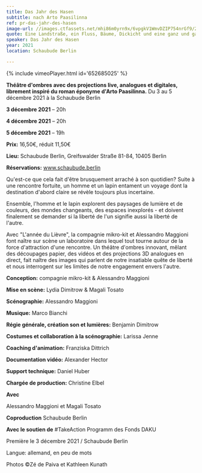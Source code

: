 ```yaml
---
title: Das Jahr des Hasen
subtitle: nach Arto Paasilinna
ref: pr-das-jahr-des-hasen
image-url: //images.ctfassets.net/mhi86m0yrn9x/6vpgkV1WmvDZIP754nrGf9/2d90cf50765bb6799f1f083939e105af/Das_Jahr_des_Hasen_small.jpeg
quote: Eine Landstraße, ein Fluss, Bäume, Dickicht und eine ganz und gar unerwartete Begegnung. 
speaker: Das Jahr des Hasen
year: 2021
location: Schaubude Berlin

---
```


{% include vimeoPlayer.html id='652685025' %}

**Théâtre d'ombres avec des projections live, analogues et digitales, librement inspiré du roman éponyme d'Arto Paasilinna.**
Du 3 au 5 décembre 2021 à la Schaubude Berlin

**3 décembre 2021** – 20h

**4 décembre 2021** – 20h

**5 décembre 2021** – 19h

**Prix:** 16,50€, réduit 11,50€

**Lieu:** Schaubude Berlin, Greifswalder Straße 81-84, 10405 Berlin

**Réservations:** www.schaubude.berlin


Qu'est-ce que cela fait d'être brusquement arraché à son quotidien? Suite à une rencontre fortuite, un homme et un lapin entament un voyage dont la destination d'abord claire se révèle toujours plus incertaine. 

Ensemble, l'homme et le lapin explorent des paysages de lumière et de couleurs, des mondes changeants, des espaces inexplorés - et doivent finalement se demander si la liberté de l'un signifie aussi la liberté de l'autre.

Avec "L'année du Lièvre", la compagnie mikro-kit et Alessandro Maggioni font naître sur scène un laboratoire dans lequel tout tourne autour de la force d'attraction d'une rencontre. Un théâtre d'ombres innovant, mêlant des découpages papier, des vidéos et des projections 3D analogues en direct, fait naître des images qui parlent de notre insatiable quête de liberté et nous interrogent sur les limites de notre engagement envers l'autre. 


**Conception:** compagnie mikro-kit & Alessandro Maggioni 

**Mise en scène:** Lydia Dimitrow & Magali Tosato 

**Scénographie:** Alessandro Maggioni 

**Musique:** Marco Bianchi 

**Régie générale, création son et lumières:** Benjamin Dimitrow 

**Costumes et collaboration à la scénographie:** Larissa Jenne 

**Coaching d'animation:** Franziska Dittrich 

**Documentation vidéo:** Alexander Hector

**Support technique:** Daniel Huber

**Chargée de production:** Christine Elbel 


**Avec**

Alessandro Maggioni et Magali Tosato

**Coproduction** Schaubude Berlin

**Avec le soutien de** #TakeAction Programm des Fonds DAKU	



Première le 3 décembre 2021 / Schaubude Berlin

Langue: allemand, en peu de mots

Photos ©Zé de Paiva et Kathleen Kunath
